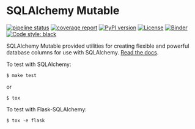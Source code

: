 # SQLAlchemy Mutable

[![pipeline status](https://gitlab.com/dsbowen/sqlalchemy-mutable/badges/master/pipeline.svg)](https://gitlab.com/dsbowen/sqlalchemy-mutable/-/commits/master)
[![coverage report](https://gitlab.com/dsbowen/sqlalchemy-mutable/badges/master/coverage.svg)](https://gitlab.com/dsbowen/sqlalchemy-mutable/-/commits/master)
[![PyPI version](https://badge.fury.io/py/sqlalchemy-mutable.svg)](https://badge.fury.io/py/sqlalchemy-mutable)
[![License](https://img.shields.io/badge/License-MIT-brightgreen.svg)](https://gitlab.com/dsbowen/sqlalchemy-mutable/-/blob/master/LICENSE)
[![Binder](https://mybinder.org/badge_logo.svg)](https://mybinder.org/v2/gl/dsbowen%2Fsqlalchemy-mutable/HEAD?urlpath=lab/tree/examples)
[![Code style: black](https://img.shields.io/badge/code%20style-black-000000.svg)](https://github.com/psf/black)

SQLAlchemy Mutable provided utilities for creating flexible and powerful database columns for use with SQLAlchemy. [Read the docs](https://dsbowen.gitlab.io/sqlalchemy-mutable).

To test with SQLAlchemy:

```
$ make test
```

or 

```
$ tox
```

To test with Flask-SQLAlchemy:

```
$ tox -e flask
```
